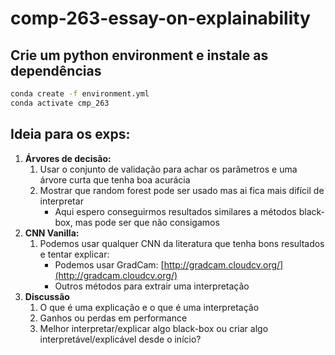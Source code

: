 # comp-263-essay-on-explainability



## Crie um python environment e instale as dependências

```bash
conda create -f environment.yml
conda activate cmp_263

```

## Ideia para os exps:

1. **Árvores de decisão:**
    1. Usar o conjunto de validação para achar os parâmetros e uma árvore curta que tenha boa acurácia
    2. Mostrar que random forest pode ser usado mas ai fica mais difícil de interpretar
        - Aqui espero conseguirmos resultados similares a métodos black-box, mas pode ser que não consigamos
2. **CNN Vanilla:**
    1. Podemos usar qualquer CNN da literatura que tenha bons resultados e tentar explicar:
        - Podemos usar GradCam: [http://gradcam.cloudcv.org/](http://gradcam.cloudcv.org/)
        - Outros métodos para extrair uma interpretação
3. **Discussão**
    1. O que é uma explicação e o que é uma interpretação
    2. Ganhos ou perdas em performance
    3. Melhor interpretar/explicar algo black-box ou criar algo interpretável/explicável desde o início?
